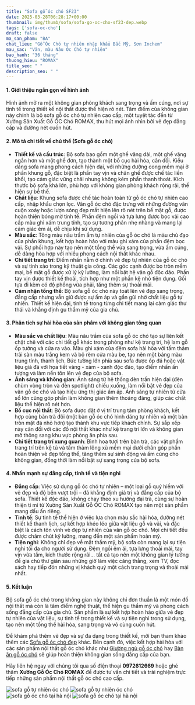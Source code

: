 ```yaml
---
title: "Sofa gỗ óc chó SF23"
date: 2025-03-28T06:28:17+00:00
thumbnail: img/thumb/sofa/sofa-go-oc-cho-sf23-dep.webp
tags: ['sofa-oc-cho']
draft: false
ma_san_pham: "BA"
chat_lieu: "Gỗ Óc Chó tự nhiên nhập khẩu Bắc Mỹ, Sơn Inchem"
mau_sac: "Vân, màu Nâu Óc Chó tự nhiên"
bao_hanh: "36 tháng"
thuong_hieu: "ROMAX"
title_seo: " "
description_seo: " "
---
```

#### 1. Giới thiệu ngắn gọn về hình ảnh

Hình ảnh mở ra một không gian phòng khách sang trọng và ấm cúng, nơi sự tinh tế trong thiết kế nội thất được thể hiện rõ nét. Tâm điểm của không gian này chính là bộ sofa gỗ óc chó tự nhiên cao cấp, một tuyệt tác đến từ Xưởng Sản Xuất Gỗ ÓC Chó ROMAX, thu hút mọi ánh nhìn bởi vẻ đẹp đẳng cấp và đường nét cuốn hút.

#### 2. Mô tả chi tiết về chủ thể (Sofa gỗ óc chó)

* **Thiết kế và cấu trúc**: Bộ sofa bao gồm một ghế văng dài, một ghế văng ngắn hơn và một ghế đơn, tạo thành một bố cục hài hòa, cân đối. Kiểu dáng sofa mang phong cách hiện đại, với những đường cong mềm mại ở phần khung gỗ, đặc biệt là phần tay vịn và chân ghế được chế tác liền khối, tạo cảm giác vững chãi nhưng không kém phần thanh thoát. Kích thước bộ sofa khá lớn, phù hợp với không gian phòng khách rộng rãi, thể hiện sự bề thế.
* **Chất liệu**: Khung sofa được chế tác hoàn toàn từ gỗ óc chó tự nhiên cao cấp, nhập khẩu chọn lọc. Vân gỗ óc chó đặc trưng với những đường vân cuộn xoáy hoặc lượn sóng đẹp mắt hiện lên rõ nét trên bề mặt gỗ, được hoàn thiện bóng mờ tinh tế. Phần đệm ngồi và tựa lưng được bọc vải cao cấp màu ghi xám trung tính, tạo sự tương phản nhẹ nhàng và mang lại cảm giác êm ái, dễ chịu khi sử dụng.
* **Màu sắc**: Tông màu nâu trầm ấm tự nhiên của gỗ óc chó là màu chủ đạo của phần khung, kết hợp hoàn hảo với màu ghi xám của phần đệm bọc vải. Sự phối hợp này tạo nên một tổng thể vừa sang trọng, vừa ấm cúng, dễ dàng hòa hợp với nhiều phong cách nội thất khác nhau.
* **Chi tiết trang trí**: Điểm nhấn nằm ở chính vẻ đẹp tự nhiên của gỗ óc chó và sự tinh xảo trong kỹ thuật gia công. Các góc cạnh được bo tròn mềm mại, bề mặt gỗ được xử lý kỹ lưỡng, làm nổi bật hệ vân gỗ độc đáo. Phần tay vịn được thiết kế thoải, tích hợp như một phần kệ nhỏ tiện dụng. Gối tựa đi kèm có độ phồng vừa phải, tăng thêm sự thoải mái.
* **Cảm nhận tổng thể**: Bộ sofa gỗ óc chó này toát lên vẻ đẹp sang trọng, đẳng cấp nhưng vẫn giữ được sự ấm áp và gần gũi nhờ chất liệu gỗ tự nhiên. Thiết kế hiện đại, tinh tế trong từng chi tiết mang lại cảm giác thư thái và khẳng định gu thẩm mỹ của gia chủ.

#### 3. Phân tích sự hài hòa của sản phẩm với không gian tổng quan

* **Màu sắc và chất liệu**: Màu nâu trầm của sofa gỗ óc chó tạo sự liên kết chặt chẽ với các chi tiết gỗ khác trong phòng như kệ trang trí, hệ lam gỗ ốp tường và cửa ra vào. Màu ghi xám của đệm sofa hài hòa với tấm thảm trải sàn màu trắng kem và bộ rèm cửa màu be, tạo nên một bảng màu trung tính, thanh lịch. Bức tường lớn phía sau sofa được ốp đá hoặc vật liệu giả đá với họa tiết vàng - xám - xanh độc đáo, tạo điểm nhấn ấn tượng và làm nền tôn lên vẻ đẹp của bộ sofa.
* **Ánh sáng và không gian**: Ánh sáng từ hệ thống đèn trần hiện đại (đèn chùm vòng tròn và đèn spotlight) chiếu xuống, làm nổi bật vẻ đẹp của vân gỗ óc chó và tạo hiệu ứng thị giác ấm áp. Ánh sáng tự nhiên từ cửa sổ lớn cũng góp phần làm không gian thêm thoáng đãng, giúp các chất liệu thể hiện rõ nét hơn.
* **Bố cục nội thất**: Bộ sofa được đặt ở vị trí trung tâm phòng khách, kết hợp cùng bàn trà đôi (một bàn gỗ óc chó hình dáng tự nhiên và một bàn tròn mặt đá nhỏ hơn) tạo thành khu vực tiếp khách chính. Sự sắp xếp này cân đối với các đồ nội thất khác như kệ trang trí lớn và không gian mở thông sang khu vực phòng ăn phía sau.
* **Chi tiết trang trí xung quanh**: Bình hoa tươi trên bàn trà, các vật phẩm trang trí trên kệ tủ và tấm thảm lông xù mềm mại dưới chân góp phần hoàn thiện vẻ đẹp tổng thể, tăng thêm sự sinh động và ấm cúng cho không gian, đồng thời làm nổi bật sự sang trọng của bộ sofa.

#### 4. Nhấn mạnh sự đẳng cấp, tinh tế và tiện nghi

* **Đẳng cấp**: Việc sử dụng gỗ óc chó tự nhiên – một loại gỗ quý hiếm với vẻ đẹp và độ bền vượt trội – đã khẳng định giá trị và đẳng cấp của bộ sofa. Thiết kế độc đáo, không chạy theo xu hướng đại trà, cùng sự hoàn thiện tỉ mỉ từ Xưởng Sản Xuất Gỗ ÓC Chó ROMAX tạo nên một sản phẩm mang dấu ấn riêng.
* **Tinh tế**: Sự tinh tế thể hiện ở việc lựa chọn màu sắc hài hòa, đường nét thiết kế thanh lịch, sự kết hợp khéo léo giữa vật liệu gỗ và vải, và đặc biệt là cách tôn vinh vẻ đẹp tự nhiên của vân gỗ óc chó. Mọi chi tiết đều được chăm chút kỹ lưỡng, mang đến một sản phẩm hoàn mỹ.
* **Tiện nghi**: Không chỉ đẹp về mặt thẩm mỹ, bộ sofa còn mang lại sự tiện nghi tối đa cho người sử dụng. Đệm ngồi êm ái, tựa lưng thoải mái, tay vịn vừa tầm, kích thước rộng rãi... tất cả tạo nên một không gian lý tưởng để gia chủ thư giãn sau những giờ làm việc căng thẳng, xem TV, đọc sách hay tiếp đón những vị khách quý một cách trang trọng và thoải mái nhất.

#### 5. Kết luận

Bộ sofa gỗ óc chó trong không gian này không chỉ đơn thuần là một món đồ nội thất mà còn là tâm điểm nghệ thuật, thể hiện gu thẩm mỹ và phong cách sống đẳng cấp của gia chủ. Sản phẩm là sự kết hợp hoàn hảo giữa vẻ đẹp tự nhiên của vật liệu, sự tinh tế trong thiết kế và sự tiện nghi trong sử dụng, tạo nên một tổng thể hài hòa, sang trọng và vô cùng cuốn hút.

Để khám phá thêm vẻ đẹp và sự đa dạng trong thiết kế, mời bạn tham khảo thêm các [Sofa gỗ óc chó đẹp](https://romax.vn/danh-muc/phong-khach/sofa-go-oc-cho/) khác. Bên cạnh đó, việc kết hợp hài hòa với các sản phẩm nội thất gỗ óc chó khác như [Giường ngủ gỗ óc chó](https://romax.vn/danh-muc/phong-ngu/giuong-go-oc-cho/) hay [Bàn ăn gỗ óc chó](https://romax.vn/danh-muc/phong-bep/ban-an-go-oc-cho/) sẽ giúp hoàn thiện không gian sống đẳng cấp của bạn.

Hãy liên hệ ngay với chúng tôi qua số điện thoại **0972612669** hoặc ghé thăm **Xưởng Gỗ Óc Chó ROMAX** để được tư vấn chi tiết và trải nghiệm trực tiếp những sản phẩm nội thất gỗ óc chó cao cấp.

![sofa gỗ tự nhiên óc chó](/img/sofa/sf23/sofa-go-oc-cho-sf23-1.webp)
![sofa gỗ tự nhiên óc chó](/img/sofa/sf23/sofa-go-oc-cho-sf23-2.webp)
![sofa gỗ óc chó tại hà nội](/img/sofa/sf23/sofa-go-oc-cho-sf23-3.webp)
![sofa gỗ óc chó tại hà nội](/img/sofa/sf23/sofa-go-oc-cho-sf23-4.webp)
